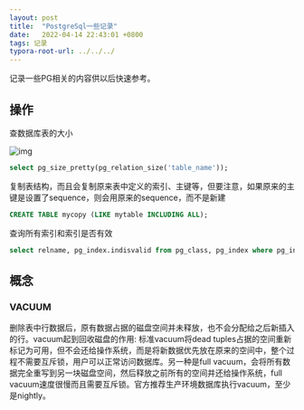 ```yaml
---
layout: post
title:  "PostgreSql一些记录"
date:   2022-04-14 22:43:01 +0800
tags: 记录
typora-root-url: ../../../
---
```


记录一些PG相关的内容供以后快速参考。



## 操作

查数据库表的大小

![img](https://i.stack.imgur.com/aeous.png)

```sql
select pg_size_pretty(pg_relation_size('table_name'));
```

复制表结构，而且会复制原来表中定义的索引、主键等，但要注意，如果原来的主键是设置了sequence，则会用原来的sequence，而不是新建

```sql
CREATE TABLE mycopy (LIKE mytable INCLUDING ALL);
```

查询所有索引和索引是否有效

```sql
select relname, pg_index.indisvalid from pg_class, pg_index where pg_index.indexrelid = pg_class.oid
```



## 概念

### VACUUM

删除表中行数据后，原有数据占据的磁盘空间并未释放，也不会分配给之后新插入的行。vacuum起到回收磁盘的作用: 标准vacuum将dead tuples占据的空间重新标记为可用，但不会还给操作系统，而是将新数据优先放在原来的空间中，整个过程不需要互斥锁，用户可以正常访问数据库。另一种是full vacuum，会将所有数据完全重写到另一块磁盘空间，然后释放之前所有的空间并还给操作系统，full vacuum速度很慢而且需要互斥锁。官方推荐生产环境数据库执行vacuum，至少是nightly。
